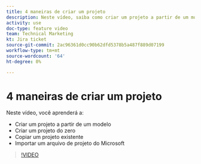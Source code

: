 ```yaml
---
title: 4 maneiras de criar um projeto
description: Neste vídeo, saiba como criar um projeto a partir de um modelo, criar um projeto do zero, copiar um projeto existente, importar um arquivo de projeto do Microsoft
activity: use
doc-type: feature video
team: Technical Marketing
kt: Jira ticket
source-git-commit: 2ac96361d0cc90b62dfd5378b5a487f889d07199
workflow-type: tm+mt
source-wordcount: '64'
ht-degree: 0%

---
```


# 4 maneiras de criar um projeto

Neste vídeo, você aprenderá a:

* Criar um projeto a partir de um modelo
* Criar um projeto do zero
* Copiar um projeto existente
* Importar um arquivo de projeto do Microsoft

>[!VIDEO](https://video.tv.adobe.com/v/335084/?quality=12)